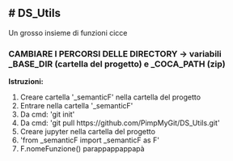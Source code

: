 <h2># DS_Utils</h2>
Un grosso insieme di funzioni cicce
<br>
<h3><b> CAMBIARE I PERCORSI DELLE DIRECTORY → variabili _BASE_DIR (cartella del progetto) e _COCA_PATH (zip)</b></h3>
<b>Istruzioni:</b>
<br>
<ol>
    <li>Creare cartella '_semanticF' nella cartella del progetto</li>
    <li>Entrare nella cartella '_semanticF'</li>
    <li>Da cmd: 'git init'</li>
    <li>Da cmd: 'git pull https://github.com/PimpMyGit/DS_Utils.git'</li>
    <li>Creare jupyter nella cartella del progetto</li>
    <li>'from _semanticF import _semanticF as F'</li>
    <li>F.nomeFunzione() parappappappapà</li>
<ol>
